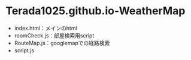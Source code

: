 # Terada1025.github.io-WeatherMap

* index.html：メインのhtml　　
* roomCheck.js：部屋検索用script　　
* RouteMap.js：googlemapでの経路検索　　
* script.js　　
